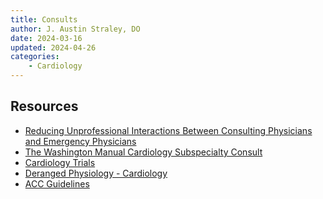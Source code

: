 ```yaml
---
title: Consults
author: J. Austin Straley, DO
date: 2024-03-16
updated: 2024-04-26
categories:
    - Cardiology
---
```


## Resources
* [Reducing Unprofessional Interactions Between Consulting Physicians and Emergency Physicians][1]
* [The Washington Manual Cardiology Subspecialty Consult][2]
* [Cardiology Trials][3]
* [Deranged Physiology - Cardiology][4]
* [ACC Guidelines][5]

[1]: https://med.stanford.edu/content/dam/sm/gme/program_portal/pd/pd_meet/2019-2020/Public%20-%20Professionalism%20presentation%20PD%20MEETING%2011.2019v2.pdf{:target="_blank"}
[2]: https://www.amazon.com/Washington-Manual%C2%AE-Cardiology-Subspecialty-Consult/dp/0781791510{:target="_blank"}
[3]: http://cardiologytrials.org/{:target="_blank"}
[4]: https://derangedphysiology.com/main/cicm-primary-exam/required-reading/cardiovascular-system{:target="_blank"}
[5]: https://www.acc.org/Guidelines{:target="_blank"}